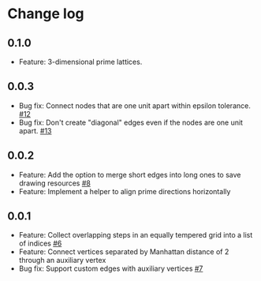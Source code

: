 # Change log

## 0.1.0
 * Feature: 3-dimensional prime lattices.

## 0.0.3
 * Bug fix: Connect nodes that are one unit apart within epsilon tolerance. [#12](https://github.com/xenharmonic-devs/ji-lattice/issues/12)
 * Bug fix: Don't create "diagonal" edges even if the nodes are one unit apart. [#13](https://github.com/xenharmonic-devs/ji-lattice/issues/13)

## 0.0.2
 * Feature: Add the option to merge short edges into long ones to save drawing resources [#8](https://github.com/xenharmonic-devs/ji-lattice/issues/8)
 * Feature: Implement a helper to align prime directions horizontally

## 0.0.1
 * Feature: Collect overlapping steps in an equally tempered grid into a list of indices [#6](https://github.com/xenharmonic-devs/ji-lattice/issues/6)
 * Feature: Connect vertices separated by Manhattan distance of 2 through an auxiliary vertex
 * Bug fix: Support custom edges with auxiliary vertices [#7](https://github.com/xenharmonic-devs/ji-lattice/issues/7)
